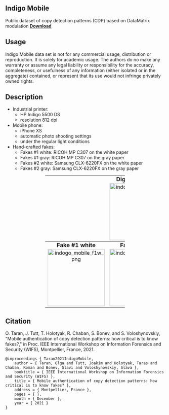 ## Indigo Mobile
Public dataset of copy detection patterns (CDP) based on DataMatrix modulation [**Download**](https://sipcloud.unige.ch/index.php/s/94FFq8nKjMwtWG7)

## Usage
Indigo Mobile data set is not for any commercial usage, distribution or reproduction. It is solely for academic usage. The authors do no make any warranty or assume any legal liability or responsibility for the accuracy, completeness, or usefulness of any information (either isolated or in the aggregate) contained, or represent that its use would not infringe privately owned rights.

## Description
- Industrial printer:
	- HP Indigo 5500 DS
	- resolution 812 dpi 	
- Mobile phone:
	- iPhone XS
	- automatic photo shooting settings
	- under the regular light conditions
- Hand-crafted fakes:
	- Fakes #1 white: RICOH MP C307 on the white paper
	- Fakes #1 gray: RICOH MP C307 on the gray paper
	- Fakes #2 white: Samsung CLX-6220FX on the white paper
	- Fakes #2 gray: Samsung CLX-6220FX on the gray paper

<div style="text-align: center;">
<table style="width: 50%; margin: 0px auto; border: none !important;">
<tbody>
<tr>
<th style="padding: 0; margin: 0;">
	<p style="text-align: center; margin: 0;"><span style="font-size: large;"><br></span></p>
</th> 	
<th style="padding: 0; margin: 0;">
	<p style="text-align: center; margin: 0;"><span style="font-size: large;">Digital template<br></span></p>
</th> 
<th style="padding: 0; margin: 0;">
	<p style="text-align: center; margin: 0;"><span style="font-size: large;">Original</span></p>
</th>
<th style="padding: 0; margin: 0;">
	<p style="text-align: center; margin: 0;"><span style="font-size: large;"><br></span></p>
</th> 	
</tr>
<tr>
<td>
<p style="text-align: center; margin: 0;"></p>
</td>	
<td>
<p style="text-align: center; margin: 0;"><img src="http://sip.unige.ch/files/2716/3733/6874/indogo_mobile_binary.png" alt="indogo_mobile_binary.png" width="180"></p>
</td>
<td>
<p style="text-align: center; margin: 0;"><img src="http://sip.unige.ch/files/1916/3733/6891/indogo_mobile_original.png" alt="indogo_mobile_original.png" width="180"></p>
</td>
<td>
<p style="text-align: center; margin: 0;"></p>
</td>		
</tr>
<tr>
<th style="padding: 0; margin: 0;">
<p style="text-align: center; margin: 0;"><span style="font-size: large;">Fake #1 white<br></span></p>
</th> <th style="padding: 0; margin: 0;">
<p style="text-align: center; margin: 0;"><span style="font-size: large;">Fake #1 gray<br></span></p>
</th>
<th style="padding: 0; margin: 0;">
<p style="text-align: center; margin: 0;"><span style="font-size: large;">Fake #2 white<br></span></p>
</th> <th style="padding: 0; margin: 0;">
<p style="text-align: center; margin: 0;"><span style="font-size: large;">Fake #2 gray<br></span></p>
</th>	
</tr>
<tr>
<td>
<p style="text-align: center; margin: 0;"><img src="http://sip.unige.ch/files/1816/3733/6906/indogo_mobile_f1w.png" alt="indogo_mobile_f1w.png" width="180"></p>
</td>
<td>
<p style="text-align: center; margin: 0;"><img src="http://sip.unige.ch/files/4516/3733/6901/indogo_mobile_f1g.png" alt="indogo_mobile_f1g.png" width="180"></p>
</td>
<td>
<p style="text-align: center; margin: 0;"><img src="http://sip.unige.ch/files/1516/3733/6945/indogo_mobile_f2w.png" alt="indogo_mobile_f2w.png" width="180"></p>
</td>
<td>
<p style="text-align: center; margin: 0;"><img src="http://sip.unige.ch/files/2916/3733/6939/indogo_mobile_f2g.png" alt="indogo_mobile_f2g.png" width="180"></p>
</td>	
</tr>
</tbody>
</table>
</div>


## Citation
O. Taran, J. Tutt, T. Holotyak, R. Chaban, S. Bonev, and S. Voloshynovskiy, "Mobile authentication of copy detection patterns: how critical is to know fakes?," in Proc. IEEE International Workshop on Information Forensics and Security (WIFS), Montpellier, France, 2021. 

	@inproceedings { Taran2021IndigoMobile,
	    author = { Taran, Olga and Tutt, Joakim and Holotyak, Taras and Chaban, Roman and Bonev, Slavi and Voloshynovskiy, Slava },
	    booktitle = { IEEE International Workshop on Information Forensics and Security (WIFS) },
	    title = { Mobile authentication of copy detection patterns: how critical is to know fakes? },
	    address = { Montpellier, France },
	    pages = { },
	    month = { December },
	    year = { 2021 }
	}
  
